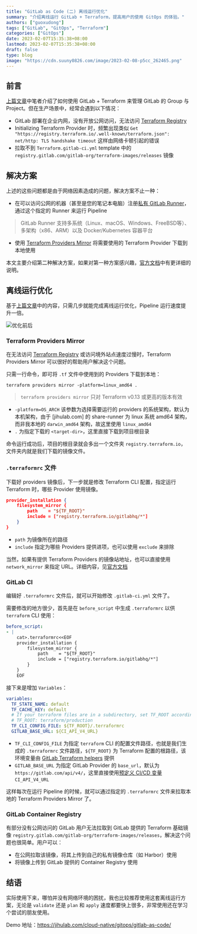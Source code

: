 ```yaml
---
title: "GitLab as Code (二) 离线运行优化"
summary: "介绍离线运行 GitLab + Terraform，提高用户的使用 GitOps 的体验。"
authors: ["guoxudong"]
tags: ["GitLab", "GitOps", "Terraform"]
categories: ["GitOps"]
date: 2023-02-07T15:35:38+08:00
lastmod: 2023-02-07T15:35:38+08:00
draft: false
type: blog
image: "https://cdn.suuny0826.com/image/2023-02-08-p5cc_262465.png"
---
```

## 前言

[上篇文章](../gitlab-as-code-1)中笔者介绍了如何使用 GitLab + Terraform 来管理 GitLab 的 Group 与 Project。但在生产场景中，经常会遇到以下情况：

- GitLab 部署在企业内网，没有开放公网访问，无法访问 [Terraform Registry](https://registry.terraform.io)
- Initializing Terraform Provider 时，频繁出现类似 `Get "https://registry.terraform.io/.well-known/terraform.json": net/http: TLS handshake timeout` 这样由网络卡顿引起的错误
- 拉取不到 `Terraform.gitlab-ci.yml` template 中的 `registry.gitlab.com/gitlab-org/terraform-images/releases` 镜像

## 解决方案

上述的这些问题都是由于网络因素造成的问题，解决方案不止一种：

- 在可以访问公网的机器（甚至是您的笔记本电脑）注册[私有 GitLab Runner](https://docs.gitlab.cn/runner/register/#%E6%B3%A8%E5%86%8C-runner)，通过这个指定的 Runner 来运行 Pipeline

> GitLab Runner 支持多系统（Linux、macOS、Windows、FreeBSD等）、多架构（x86、ARM）以及 Docker/Kubernetes 容器平台

- 使用 [Terraform Providers Mirror](https://developer.hashicorp.com/terraform/cli/commands/providers/mirror) 将需要使用的 Terraform Provider 下载到本地使用

本文主要介绍第二种解决方案，如果对第一种方案感兴趣，[官方文档](https://docs.gitlab.cn/runner/)中有更详细的说明。

## 离线运行优化

基于[上篇文章](../gitlab-as-code-1)中的内容，只需几步就能完成离线运行优化，Pipeline 运行速度提升一倍。

![优化前后](https://cdn.suuny0826.com/image/2023-02-07-20230207165247.png)

### Terraform Providers Mirror

在无法访问 [Terraform Registry](https://registry.terraform.io) 或访问境外站点速度过慢时，Terraform Providers Mirror 可以很好的帮助用户解决这个问题。

只需一行命令，即可将 `.tf` 文件中使用到的 Providers 下载到本地：

```shell
terraform providers mirror -platform=linux_amd64 .
```

> `terraform providers mirror` 只对 Terraform v0.13 或更高的版本有效

- `-platform=OS_ARCH` 该参数为选择需要运行的 providers 的系统架构，默认为本机架构，由于 [jihulab.com] 的 share-runner 为 linux 系统 amd64 架构，而非我本地的 `darwin_amd64` 架构，故这里使用 `linux_amd64`
- `.` 为指定下载的 `<target-dir>`，这里直接下载到项目根目录

命令运行成功后，项目的根目录就会多出一个文件夹 `registry.terraform.io`，文件夹内就是我们下载的镜像文件。

### `.terraformrc` 文件

下载好 providers 镜像后，下一步就是修改 Terraform CLI 配置，指定运行 Terraform 时，哪些 Provider 使用镜像。

```json
provider_installation {
    filesystem_mirror {
        path    = "${TF_ROOT}"
        include = ["registry.terraform.io/gitlabhq/*"]
    }
}
```

- `path` 为镜像所在的路径
- `include` 指定为哪些 Providers 提供进项，也可以使用 `exclude` 来排除

当然，如果有提供 Terraform Providers 的镜像站地址，也可以直接使用 `network_mirror` 来指定 URL。详细内容，见[官方文档](https://developer.hashicorp.com/terraform/cli/config/config-file#explicit-installation-method-configuration)

### GitLab CI

编辑好 `.terraformrc` 文件后，就可以开始修改 `.gitlab-ci.yml` 文件了。

需要修改的地方很少，首先是在 `before_script` 中生成 `.terraformrc` 以供 `terraform` CLI 使用：

```yaml
before_script:
- | 
    cat>.terraformrc<<EOF
    provider_installation {
        filesystem_mirror {
            path    = "${TF_ROOT}"
            include = ["registry.terraform.io/gitlabhq/*"]
        }
    }
    EOF
```

接下来是增加 `Variables`：

```yaml
variables:
  TF_STATE_NAME: default
  TF_CACHE_KEY: default
  # If your terraform files are in a subdirectory, set TF_ROOT accordingly. For example:
  # TF_ROOT: terraform/production
  TF_CLI_CONFIG_FILE: ${TF_ROOT}/.terraformrc
  GITLAB_BASE_URL: ${CI_API_V4_URL}
```

- `TF_CLI_CONFIG_FILE` 为指定 `terraform` CLI 的配置文件路径，也就是我们生成的 `.terraformrc` 文件路径，`${TF_ROOT}` 为 Terraform 配置的根路径，该环境变量由 [GitLab Terraform helpers](https://docs.gitlab.com/ee/user/infrastructure/iac/gitlab_terraform_helpers.html#generic-variables) 提供
- `GITLAB_BASE_URL` 为指定 GitLab Provider 的 `base_url`，默认为 `https://gitlab.com/api/v4/`，这里直接使用[预定义 CI/CD 变量](https://docs.gitlab.cn/ee/ci/variables/predefined_variables.html) `CI_API_V4_URL`

这样每次在运行 Pipeline 的时候，就可以通过指定的 `.terraformrc` 文件来拉取本地的 Terraform Providers Mirror 了。

### GitLab Container Registry

有部分没有公网访问的 GitLab 用户无法拉取到 GitLab 提供的 Terraform 基础镜像 `registry.gitlab.com/gitlab-org/terraform-images/releases`，解决这个问题也很简单。用户可以：

- 在公网拉取该镜像，将其上传到自己的私有镜像仓库（如 Harbor）使用
- 将镜像上传到 GitLab 提供的 Container Registry 使用

## 结语

实际使用下来，哪怕并没有网络环境的困扰，我也比较推荐使用这套离线运行方案，无论是 `validate` 还是 `plan` 和 `apply` 速度都要快上很多，非常使用还在学习个尝试的朋友使用。

Demo 地址：<https://jihulab.com/cloud-native/gitops/gitlab-as-code/>
